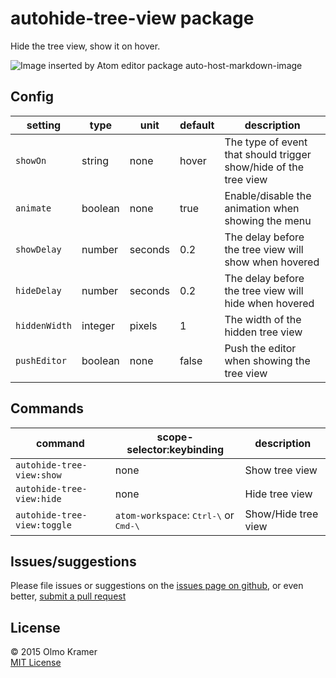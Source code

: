 # autohide-tree-view package

Hide the tree view, show it on hover.

![Image inserted by Atom editor package auto-host-markdown-image](https://raw.githubusercontent.com/olmokramer/atom-autohide-tree-view/master/images/screencast.gif)

## Config

| setting       | type    | unit    | default | description |
| ---           | ---     | ---     | ---     | --- |
| `showOn`      | string  | none    | hover   | The type of event that should trigger show/hide of the tree view |
| `animate`     | boolean | none    | true    | Enable/disable the animation when showing the menu |
| `showDelay`   | number  | seconds | 0.2     | The delay before the tree view will show when hovered |
| `hideDelay`   | number  | seconds | 0.2     | The delay before the tree view will hide when hovered |
| `hiddenWidth` | integer | pixels  | 1       | The width of the hidden tree view |
| `pushEditor`  | boolean | none    | false   | Push the editor when showing the tree view |

## Commands

| command                     | scope-selector:keybinding                                 | description |
| ---                         | ---                                                       | --- |
| `autohide-tree-view:show`   | none                                                      | Show tree view |
| `autohide-tree-view:hide`   | none                                                      | Hide tree view |
| `autohide-tree-view:toggle` | `atom-workspace`: <kbd>Ctrl-\\</kbd> or <kbd>Cmd-\\</kbd> | Show/Hide tree view |

## Issues/suggestions

Please file issues or suggestions on the [issues page on github](https://github.com/olmokramer/autohide-tree-view/issues/new), or even better, [submit a pull request](https://github.com/olmokramer/atom-autohide-tree-view/pulls)

## License

&copy; 2015 Olmo Kramer <br> [MIT License](LICENSE.md)